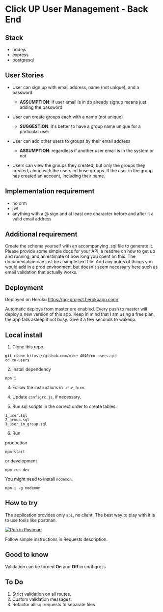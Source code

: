 # Click UP User Management - Back End

## Stack

- nodejs
- express
- postgresql

## User Stories

- User can sign up with email address, name (not unique), and a password
  - **ASSUMPTION**: if user email is in db already signup means just adding the password

- User can create groups each with a name (not unique)
  - **SUGGESTION**: it's better to have a group name unique for a particular user

- User can add other users to groups by their email address
  - **ASSUMPTION**: regardless if another user email is in the system or not

- Users can view the groups they created, but only the groups they created, along with the users in those groups. If the user in the group has created an account, including their name.

## Implementation requirement

- no orm
- jwt
- anything with a @ sign and at least one character before and after it a valid email address

## Additional requirement

Create the schema yourself with an accompanying .sql file to generate it.
Please provide some simple docs for your API, a readme on how to get up and running, and an estimate of how long you spent on this. The documentation can just be a simple text file.
Add any notes of things you would add in a prod environment but doesn't seem necessary here such as email validation that actually works.

## Deployment

Deployed on Heroku https://pg-project.herokuapp.com/

Automatic deploys from master are enabled. Every push to master will deploy a new version of this app.
Keep in mind that I am using a free plan, the app falls asleep if not busy. Give it a few seconds to wakeup.

## Local install

1. Clone this repo.
```
git clone https://github.com/mike-4040/cu-users.git
cd cu-users
```
2. Install dependency
```
npm i
```
3. Follow the instructions in `.env_form`.

4. Update `configrc.js`, if necessary.

5. Run sql scripts in the correct order to create tables.
```
1_user.sql
2_group.sql
3_user_in_group.sql
```
6. Run

production
```
npm start
```
or development
```
npm run dev
```
You might need to install `nodemon`.
```
npm i -g nodemon
```

## How to try

The application provides only `api`, no client.
The best way to play with it is to use tools like postman.

[![Run in Postman](https://run.pstmn.io/button.svg)](https://app.getpostman.com/run-collection/88b092ef728721ad1978#?env%5BCU%20Heroku%5D=W3sia2V5IjoidXJsIiwidmFsdWUiOiJodHRwczovL3BnLXByb2plY3QuaGVyb2t1YXBwLmNvbSIsImVuYWJsZWQiOnRydWV9XQ==)

Follow simple instructions in Requests description.

## Good to know

Validation can be turned **On** and **Off** in configrc.js

## To Do

1. Strict validation on all routes.
1. Custom validation messages.
1. Refactor all sql requests to separate files 
